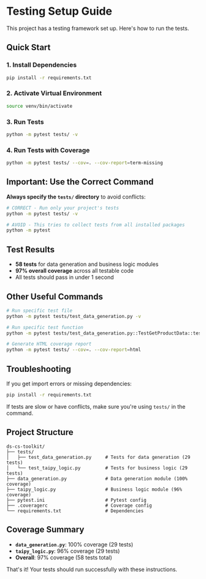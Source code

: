 # Testing Setup Guide

This project has a testing framework set up. Here's how to run the tests.

## Quick Start

### 1. Install Dependencies
```bash
pip install -r requirements.txt
```

### 2. Activate Virtual Environment
```bash
source venv/bin/activate
```

### 3. Run Tests
```bash
python -m pytest tests/ -v
```

### 4. Run Tests with Coverage
```bash
python -m pytest tests/ --cov=. --cov-report=term-missing
```

## Important: Use the Correct Command

**Always specify the `tests/` directory** to avoid conflicts:

```bash
# CORRECT - Run only your project's tests
python -m pytest tests/ -v

# AVOID - This tries to collect tests from all installed packages
python -m pytest
```

## Test Results

- **58 tests** for data generation and business logic modules
- **97% overall coverage** across all testable code
- All tests should pass in under 1 second

## Other Useful Commands

```bash
# Run specific test file
python -m pytest tests/test_data_generation.py -v

# Run specific test function
python -m pytest tests/test_data_generation.py::TestGetProductData::test_returns_expected_structure -v

# Generate HTML coverage report
python -m pytest tests/ --cov=. --cov-report=html
```

## Troubleshooting

If you get import errors or missing dependencies:
```bash
pip install -r requirements.txt
```

If tests are slow or have conflicts, make sure you're using `tests/` in the command.

## Project Structure

```
ds-cs-toolkit/
├── tests/
│   ├── test_data_generation.py     # Tests for data generation (29 tests)
│   └── test_taipy_logic.py         # Tests for business logic (29 tests)
├── data_generation.py              # Data generation module (100% coverage)
├── taipy_logic.py                  # Business logic module (96% coverage)
├── pytest.ini                      # Pytest config
├── .coveragerc                     # Coverage config
└── requirements.txt                # Dependencies
```

## Coverage Summary

- **`data_generation.py`**: 100% coverage (29 tests)
- **`taipy_logic.py`**: 96% coverage (29 tests)
- **Overall**: 97% coverage (58 tests total)

That's it! Your tests should run successfully with these instructions.

